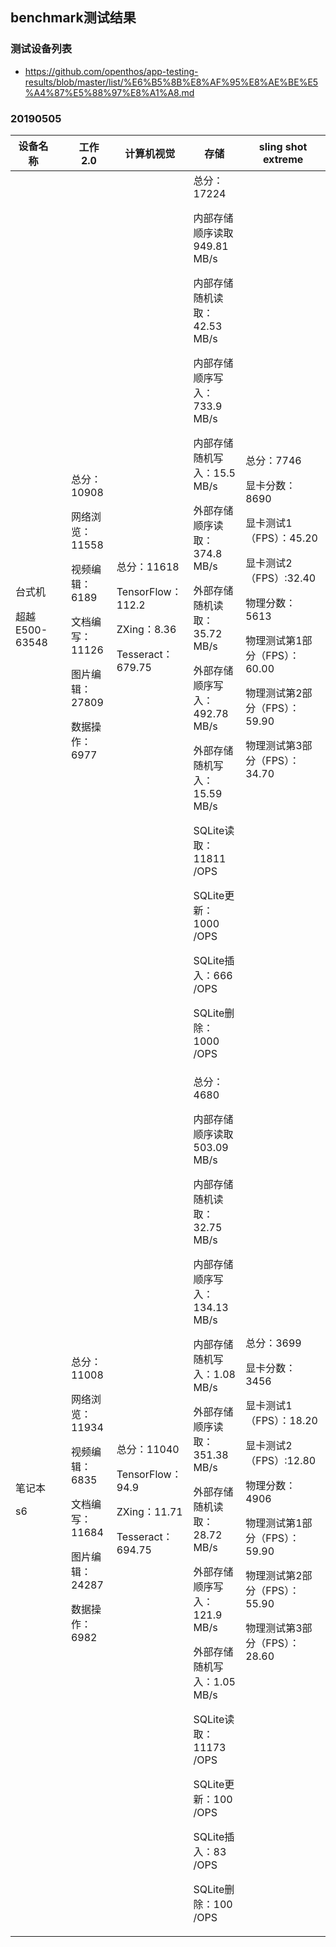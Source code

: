 ## benchmark测试结果

### 测试设备列表
 - https://github.com/openthos/app-testing-results/blob/master/list/%E6%B5%8B%E8%AF%95%E8%AE%BE%E5%A4%87%E5%88%97%E8%A1%A8.md
### 20190505
|设备名称||工作2.0|计算机视觉|存储|sling shot extreme|
|-----|-----|-----|-----|-----|-----|
|台式机<p>超越E500-63548||总分：10908<p>网络浏览：11558<p>视频编辑：6189<p>文档编写：11126<p>图片编辑：27809<p>数据操作：6977|总分：11618<p>TensorFlow：112.2<p>ZXing：8.36<p>Tesseract：679.75|总分：17224<p>内部存储顺序读取949.81 MB/s<p>内部存储随机读取：42.53 MB/s<p>内部存储顺序写入：733.9 MB/s<p>内部存储随机写入：15.5 MB/s<p>外部存储顺序读取：374.8 MB/s<p>外部存储随机读取：35.72 MB/s<p>外部存储顺序写入：492.78 MB/s<p>外部存储随机写入：15.59 MB/s<p>SQLite读取：11811 /OPS<p>SQLite更新：1000 /OPS<p>SQLite插入：666 /OPS<p>SQLite删除：1000 /OPS|总分：7746<p>显卡分数：8690<p>显卡测试1（FPS）：45.20<p>显卡测试2（FPS）:32.40<p>物理分数：5613<p>物理测试第1部分（FPS）：60.00<p>物理测试第2部分（FPS）：59.90<p>物理测试第3部分（FPS）：34.70|
 |笔记本<p>s6||总分：11008<p>网络浏览：11934<p>视频编辑：6835<p>文档编写：11684<p>图片编辑：24287<p>数据操作：6982|总分：11040<p>TensorFlow：94.9<p>ZXing：11.71<p>Tesseract：694.75|总分：4680<p>内部存储顺序读取503.09 MB/s<p>内部存储随机读取：32.75 MB/s<p>内部存储顺序写入：134.13 MB/s<p>内部存储随机写入：1.08 MB/s<p>外部存储顺序读取：351.38 MB/s<p>外部存储随机读取： 28.72 MB/s<p>外部存储顺序写入：121.9 MB/s<p>外部存储随机写入：1.05 MB/s<p>SQLite读取：11173 /OPS<p>SQLite更新：100 /OPS<p>SQLite插入：83 /OPS<p>SQLite删除：100 /OPS|总分：3699<p>显卡分数：3456<p>显卡测试1（FPS）：18.20<p>显卡测试2（FPS）:12.80<p>物理分数：4906<p>物理测试第1部分（FPS）：59.90<p>物理测试第2部分（FPS）：55.90<p>物理测试第3部分（FPS）：28.60|
